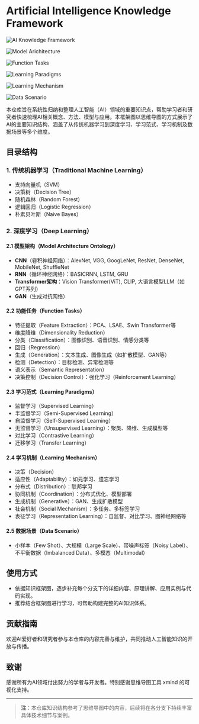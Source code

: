 # Artificial Intelligence Knowledge Framework

![AI Knowledge Framework](./img/Artificial%20Intelligence(simple).png)

![Model Arichitecture](./img/Model%20Architecture(History).png)

![Function Tasks](./img/Function%20Tasks.png)

![Learning Paradigms](./img/Learning%20Paradigms.png)

![Learning Mechanism](./img/Learning%20Mechanism.png)

![Data Scenario](./img/Data%20Scenario.png)

本仓库旨在系统性归纳和整理人工智能（AI）领域的重要知识点，帮助学习者和研究者快速梳理AI相关概念、方法、模型与应用。本框架图以思维导图的方式展示了AI的主要知识结构，涵盖了从传统机器学习到深度学习、学习范式、学习机制及数据场景等多个维度。

## 目录结构

### 1. 传统机器学习（Traditional Machine Learning）
- 支持向量机（SVM）
- 决策树（Decision Tree）
- 随机森林（Random Forest）
- 逻辑回归（Logistic Regression）
- 朴素贝叶斯（Naive Bayes）

### 2. 深度学习（Deep Learning）

#### 2.1 模型架构（Model Architecture Ontology）
- **CNN**（卷积神经网络）：AlexNet, VGG, GoogLeNet, ResNet, DenseNet, MobileNet, ShuffleNet
- **RNN**（循环神经网络）：BASICRNN, LSTM, GRU
- **Transformer架构**：Vision Transformer(ViT), CLIP, 大语言模型LLM（如GPT系列）
- **GAN**（生成对抗网络）

#### 2.2 功能任务（Function Tasks）
- 特征提取（Feature Extraction）：PCA、LSAE、Swin Transformer等
- 维度降维（Dimensionality Reduction）
- 分类（Classification）：图像识别、语音识别、情感分类等
- 回归（Regression）
- 生成（Generation）：文本生成、图像生成（如扩散模型、GAN等）
- 检测（Detection）：目标检测、异常检测等
- 语义表示（Semantic Representation）
- 决策控制（Decision Control）：强化学习（Reinforcement Learning）

#### 2.3 学习范式（Learning Paradigms）
- 监督学习（Supervised Learning）
- 半监督学习（Semi-Supervised Learning）
- 自监督学习（Self-Supervised Learning）
- 无监督学习（Unsupervised Learning）：聚类、降维、生成模型等
- 对比学习（Contrastive Learning）
- 迁移学习（Transfer Learning）

#### 2.4 学习机制（Learning Mechanism）
- 决策（Decision）
- 适应性（Adaptability）：如元学习、遗忘学习
- 分布式（Distribution）：联邦学习
- 协同机制（Coordination）：分布式优化、模型部署
- 生成机制（Generative）：GAN、生成扩散模型
- 社会机制（Social Mechanism）：多任务、多标签学习
- 表征学习（Representation Learning）：自监督、对比学习、图神经网络等

#### 2.5 数据场景（Data Scenario）
- 小样本（Few Shot）、大规模（Large Scale）、带噪声标签（Noisy Label）、不平衡数据（Imbalanced Data）、多模态（Multimodal）

## 使用方式

- 依据知识框架图，逐步补充每个分支下的详细内容、原理讲解、应用实例与代码实现。
- 推荐结合框架图进行学习，可帮助构建完整的AI知识体系。

## 贡献指南

欢迎AI爱好者和研究者参与本仓库的内容完善与维护，共同推动人工智能知识的开放与传播。

## 致谢

感谢所有为AI领域付出努力的学者与开发者。特别感谢思维导图工具 xmind 的可视化支持。

---

> **注**：本仓库知识结构参考了思维导图中的内容，后续将在各分支下持续丰富具体技术细节与案例。